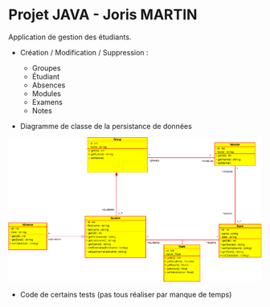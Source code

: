 # Projet JAVA - Joris MARTIN

Application de gestion des étudiants.

- Création / Modification / Suppression :
  - Groupes
  - Étudiant
  - Absences
  - Modules
  - Examens
  - Notes

- Diagramme de classe de la persistance de données

![Diagrame de classe](./diagram.png)

- Code de certains tests (pas tous réaliser par manque de temps)